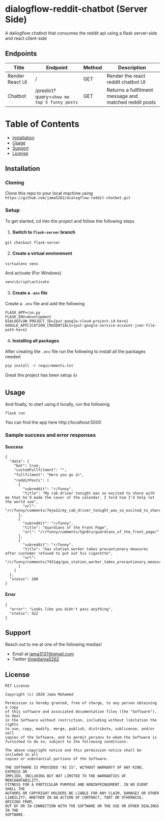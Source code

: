# dialogflow-reddit-chatbot (Server Side)
A dailogflow chatbot that consumes the reddit api using a flask server-side and react client-side

## Endpoints
| Title | Endpoint | Method | Description |
| ------------- | ------------- | ------------- | ------------- |
| Render React UI  | /  | GET  | Render the react reddit chatbot UI  |
| Chatbot  | /predict?query=`show me top 5 funny posts`  | GET  | Returns a fullfilment message and matched reddit posts  |

# Table of Contents
- [Installation](#installation)
- [Usage](#usage)
- [Support](#support)
- [License](#license)

## Installation

### Cloning
Clone this repo to your local machine using `https://github.com/jama5262/dialogflow-reddit-chatbot.git`

### Setup
To get started, cd into the project and follow the following steps
1. #### Switch to `flask-server` branch
```
git checkout flask-server
```

2. #### Create a virtual environment

```
virtualenv venv
```

And activate (For Windows)

```
venv\Script\activate
```

3. #### Create a `.env` file
Create a `.env` file and add the following
```
FLASK_APP=run.py
FLASK_ENV=development
DIALOGFLOW_PROJECT_ID={put-google-cloud-project-id-here}
GOOGLE_APPLICATION_CREDENTIALS={put-google-service-account-json-file-path-here}
```

4. #### Installing all packages
After creating the `.env` file run the following to install all the packages needed
```
pip install -r requirements.txt
```
Great the project has been setup 👍

## Usage

And finally, to start using it locally, run the following
```
flask run
```

You can find the app here http://localhost:5000

### Sample success and error responses
#### Success
```
{
  "data": {
    "bot": true,
    "customFullfilment": "",
    "fullfilment": "Here you go 👍",
    "redditPosts": [
      {
        "subreddit": "r/funny",
        "title": "My cab driver tonight was so excited to share with me that he’d made the cover of the calendar. I told him I’d help let the world see",
        "url": "/r/funny/comments/7mjw12/my_cab_driver_tonight_was_so_excited_to_share/"
      },
      {
        "subreddit": "r/funny",
        "title": "Guardians of the Front Page",
        "url": "/r/funny/comments/5gn8ru/guardians_of_the_front_page/"
      },
      {
        "subreddit": "r/funny",
        "title": "Gas station worker takes precautionary measures after customer refused to put out his cigarette",
        "url": "/r/funny/comments/7431qq/gas_station_worker_takes_precautionary_measures/"
      }
    ]
  },
  "status": 200
}
```
#### Error
```
{
  "error": "Looks like you didn't pass anything",
  "status": 422
}
```

## Support

Reach out to me at one of the following medias!

- Email at jama3137@gmail.com
- Twitter [timedjama5262](https://twitter.com/timedjama5262)

## License

```
MIT License

Copyright (c) 2020 Jama Mohamed

Permission is hereby granted, free of charge, to any person obtaining a copy
of this software and associated documentation files (the "Software"), to deal
in the Software without restriction, including without limitation the rights
to use, copy, modify, merge, publish, distribute, sublicense, and/or sell
copies of the Software, and to permit persons to whom the Software is
furnished to do so, subject to the following conditions:

The above copyright notice and this permission notice shall be included in all
copies or substantial portions of the Software.

THE SOFTWARE IS PROVIDED "AS IS", WITHOUT WARRANTY OF ANY KIND, EXPRESS OR
IMPLIED, INCLUDING BUT NOT LIMITED TO THE WARRANTIES OF MERCHANTABILITY,
FITNESS FOR A PARTICULAR PURPOSE AND NONINFRINGEMENT. IN NO EVENT SHALL THE
AUTHORS OR COPYRIGHT HOLDERS BE LIABLE FOR ANY CLAIM, DAMAGES OR OTHER
LIABILITY, WHETHER IN AN ACTION OF CONTRACT, TORT OR OTHERWISE, ARISING FROM,
OUT OF OR IN CONNECTION WITH THE SOFTWARE OR THE USE OR OTHER DEALINGS IN THE
SOFTWARE.
```
